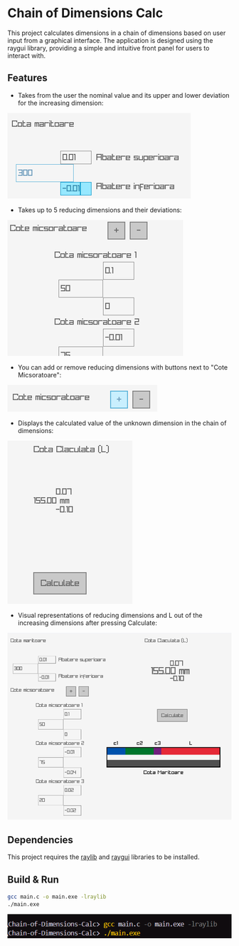 # Chain of Dimensions Calc

This project calculates dimensions in a chain of dimensions based on user input from a graphical interface. The application is designed using the raygui library, providing a simple and intuitive front panel for users to interact with.

## Features

- Takes from the user the nominal value and its upper and lower deviation for the increasing dimension:

![Increasing Dim](images/cote_maritoare.png)

- Takes up to 5 reducing dimensions and their deviations:

![Reducing Dims](images/cote_micsoratoare.png)

- You can add or remove reducing dimensions with buttons next to "Cote Micsoratoare":

![add/delete](images/add_or_delete.png)

- Displays the calculated value of the unknown dimension in the chain of dimensions:

![result](images/result.png)

- Visual representations of reducing dimensions and L out of the increasing dimensions after pressing Calculate:

![example](images/example.png)

## Dependencies

This project requires the [raylib](https://github.com/raysan5/raylib) and [raygui](https://github.com/raysan5/raygui) libraries to be installed.

## Build & Run

```sh
gcc main.c -o main.exe -lraylib
./main.exe
```

![build](images/build.png)
